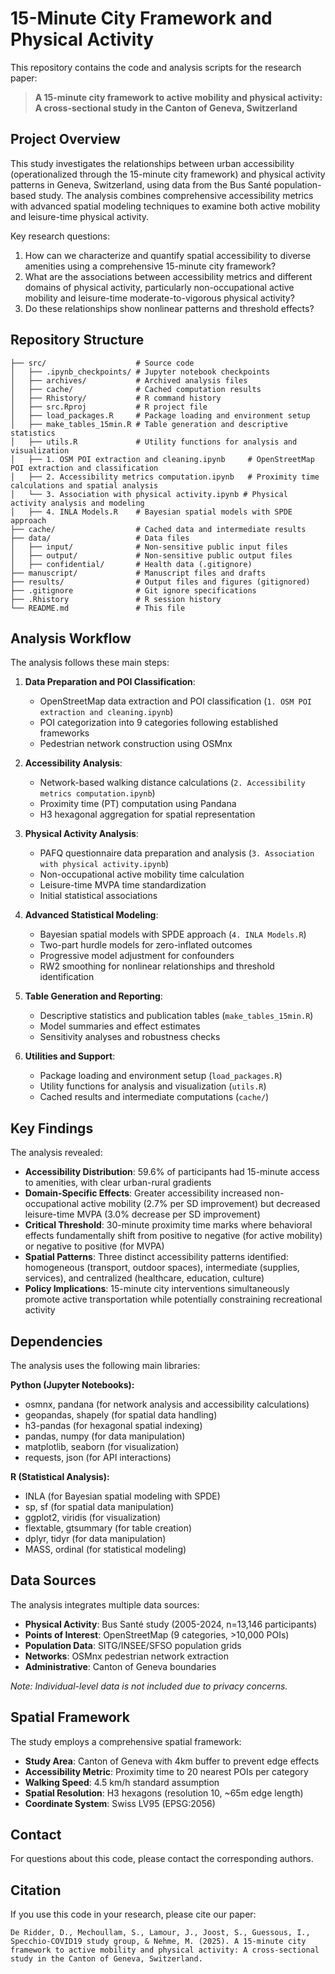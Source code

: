 # 15-Minute City Framework and Physical Activity

This repository contains the code and analysis scripts for the research paper:

> **A 15-minute city framework to active mobility and physical activity: A cross-sectional study in the Canton of Geneva, Switzerland**

## Project Overview

This study investigates the relationships between urban accessibility (operationalized through the 15-minute city framework) and physical activity patterns in Geneva, Switzerland, using data from the Bus Santé population-based study. The analysis combines comprehensive accessibility metrics with advanced spatial modeling techniques to examine both active mobility and leisure-time physical activity.

Key research questions:
1. How can we characterize and quantify spatial accessibility to diverse amenities using a comprehensive 15-minute city framework?
2. What are the associations between accessibility metrics and different domains of physical activity, particularly non-occupational active mobility and leisure-time moderate-to-vigorous physical activity?
3. Do these relationships show nonlinear patterns and threshold effects?

## Repository Structure

```
├── src/                    # Source code
│   ├── .ipynb_checkpoints/ # Jupyter notebook checkpoints
│   ├── archives/           # Archived analysis files
│   ├── cache/              # Cached computation results
│   ├── Rhistory/           # R command history
│   ├── src.Rproj           # R project file
│   ├── load_packages.R     # Package loading and environment setup
│   ├── make_tables_15min.R # Table generation and descriptive statistics
│   ├── utils.R             # Utility functions for analysis and visualization
│   ├── 1. OSM POI extraction and cleaning.ipynb     # OpenStreetMap POI extraction and classification
│   ├── 2. Accessibility metrics computation.ipynb   # Proximity time calculations and spatial analysis
│   └── 3. Association with physical activity.ipynb # Physical activity analysis and modeling
│   ├── 4. INLA Models.R    # Bayesian spatial models with SPDE approach
├── cache/                  # Cached data and intermediate results
├── data/                   # Data files
│   ├── input/              # Non-sensitive public input files
│   ├── output/             # Non-sensitive public output files
│   ├── confidential/       # Health data (.gitignore)
├── manuscript/             # Manuscript files and drafts
├── results/                # Output files and figures (gitignored)
├── .gitignore              # Git ignore specifications
├── .Rhistory               # R session history
└── README.md               # This file
```

## Analysis Workflow

The analysis follows these main steps:

1. **Data Preparation and POI Classification**:
   - OpenStreetMap data extraction and POI classification (`1. OSM POI extraction and cleaning.ipynb`)
   - POI categorization into 9 categories following established frameworks
   - Pedestrian network construction using OSMnx

2. **Accessibility Analysis**:
   - Network-based walking distance calculations (`2. Accessibility metrics computation.ipynb`)
   - Proximity time (PT) computation using Pandana
   - H3 hexagonal aggregation for spatial representation

3. **Physical Activity Analysis**:
   - PAFQ questionnaire data preparation and analysis (`3. Association with physical activity.ipynb`)
   - Non-occupational active mobility time calculation
   - Leisure-time MVPA time standardization
   - Initial statistical associations

4. **Advanced Statistical Modeling**:
   - Bayesian spatial models with SPDE approach (`4. INLA Models.R`)
   - Two-part hurdle models for zero-inflated outcomes
   - Progressive model adjustment for confounders
   - RW2 smoothing for nonlinear relationships and threshold identification

5. **Table Generation and Reporting**:
   - Descriptive statistics and publication tables (`make_tables_15min.R`)
   - Model summaries and effect estimates
   - Sensitivity analyses and robustness checks

6. **Utilities and Support**:
   - Package loading and environment setup (`load_packages.R`)
   - Utility functions for analysis and visualization (`utils.R`)
   - Cached results and intermediate computations (`cache/`)

## Key Findings

The analysis revealed:

- **Accessibility Distribution**: 59.6% of participants had 15-minute access to amenities, with clear urban-rural gradients
- **Domain-Specific Effects**: Greater accessibility increased non-occupational active mobility (2.7% per SD improvement) but decreased leisure-time MVPA (3.0% decrease per SD improvement)
- **Critical Threshold**: 30-minute proximity time marks where behavioral effects fundamentally shift from positive to negative (for active mobility) or negative to positive (for MVPA)
- **Spatial Patterns**: Three distinct accessibility patterns identified: homogeneous (transport, outdoor spaces), intermediate (supplies, services), and centralized (healthcare, education, culture)
- **Policy Implications**: 15-minute city interventions simultaneously promote active transportation while potentially constraining recreational activity

## Dependencies

The analysis uses the following main libraries:

**Python (Jupyter Notebooks):**
- osmnx, pandana (for network analysis and accessibility calculations)
- geopandas, shapely (for spatial data handling)
- h3-pandas (for hexagonal spatial indexing)
- pandas, numpy (for data manipulation)
- matplotlib, seaborn (for visualization)
- requests, json (for API interactions)

**R (Statistical Analysis):**
- INLA (for Bayesian spatial modeling with SPDE)
- sp, sf (for spatial data manipulation)
- ggplot2, viridis (for visualization)
- flextable, gtsummary (for table creation)
- dplyr, tidyr (for data manipulation)
- MASS, ordinal (for statistical modeling)

## Data Sources

The analysis integrates multiple data sources:

- **Physical Activity**: Bus Santé study (2005-2024, n=13,146 participants)
- **Points of Interest**: OpenStreetMap (9 categories, >10,000 POIs)
- **Population Data**: SITG/INSEE/SFSO population grids
- **Networks**: OSMnx pedestrian network extraction
- **Administrative**: Canton of Geneva boundaries

*Note: Individual-level data is not included due to privacy concerns.*

## Spatial Framework

The study employs a comprehensive spatial framework:

- **Study Area**: Canton of Geneva with 4km buffer to prevent edge effects
- **Accessibility Metric**: Proximity time to 20 nearest POIs per category
- **Walking Speed**: 4.5 km/h standard assumption
- **Spatial Resolution**: H3 hexagons (resolution 10, ~65m edge length)
- **Coordinate System**: Swiss LV95 (EPSG:2056)

## Contact

For questions about this code, please contact the corresponding authors.

## Citation

If you use this code in your research, please cite our paper:

```
De Ridder, D., Mechoullam, S., Lamour, J., Joost, S., Guessous, I., Specchio-COVID19 study group, & Nehme, M. (2025). A 15-minute city framework to active mobility and physical activity: A cross-sectional study in the Canton of Geneva, Switzerland.
```















